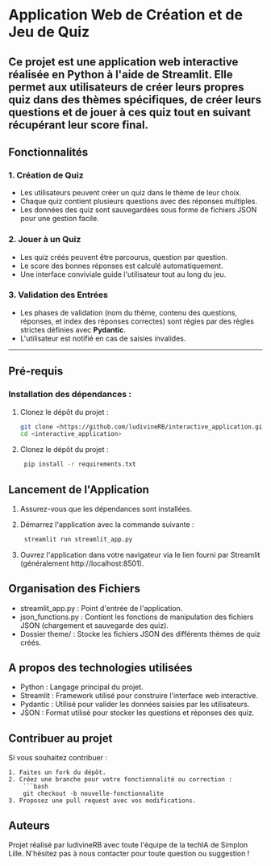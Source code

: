 # Application Web de Création et de Jeu de Quiz

Ce projet est une application web interactive réalisée en **Python** à l'aide de **Streamlit**. Elle permet aux utilisateurs de créer leurs propres quiz dans des thèmes spécifiques, de créer leurs questions et de jouer à ces quiz tout en suivant récupérant leur score final.
---

## Fonctionnalités

### 1. **Création de Quiz**
- Les utilisateurs peuvent créer un quiz dans le thème de leur choix.
- Chaque quiz contient plusieurs questions avec des réponses multiples.
- Les données des quiz sont sauvegardées sous forme de fichiers JSON pour une gestion facile.

### 2. **Jouer à un Quiz**
- Les quiz créés peuvent être parcourus, question par question.
- Le score des bonnes réponses est calculé automatiquement.
- Une interface conviviale guide l'utilisateur tout au long du jeu.

### 3. **Validation des Entrées**
- Les phases de validation (nom du thème, contenu des questions, réponses, et index des réponses correctes) sont régies par des règles strictes définies avec **Pydantic**.
- L'utilisateur est notifié en cas de saisies invalides.

---

## Pré-requis

### Installation des dépendances :
1. Clonez le dépôt du projet :

   ```bash
   git clone <https://github.com/ludivineRB/interactive_application.git>
   cd <interactive_application>

2. Clonez le dépôt du projet :

   ```bash
    pip install -r requirements.txt

## Lancement de l'Application
1. Assurez-vous que les dépendances sont installées.

2. Démarrez l'application avec la commande suivante :
   ```bash
    streamlit run streamlit_app.py

3. Ouvrez l'application dans votre navigateur via le lien fourni par Streamlit (généralement http://localhost:8501).

## Organisation des Fichiers
- streamlit_app.py : Point d'entrée de l'application.
- json_functions.py : Contient les fonctions de manipulation des fichiers JSON (chargement et sauvegarde des quiz).
- Dossier theme/ : Stocke les fichiers JSON des différents thèmes de quiz créés.

## A propos des technologies utilisées
- Python : Langage principal du projet.
- Streamlit : Framework utilisé pour construire l'interface web interactive.
- Pydantic : Utilisé pour valider les données saisies par les utilisateurs.
- JSON : Format utilisé pour stocker les questions et réponses des quiz.

## Contribuer au projet
Si vous souhaitez contribuer :

    1. Faites un fork du dépôt.
    2. Créez une branche pour votre fonctionnalité ou correction :
        ```bash
        git checkout -b nouvelle-fonctionnalite
    3. Proposez une pull request avec vos modifications.

## Auteurs
Projet réalisé par ludivineRB avec toute l'équipe de la techIA de Simplon Lille. N'hésitez pas à nous contacter pour toute question ou suggestion !